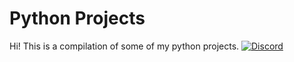 # **__Python Projects__**
Hi! This is a compilation of some of my python projects.
[![Discord](https://discordapp.com/api/guilds/129489631539494912/widget.png?style=shield)](https://discord.gg/bots)
